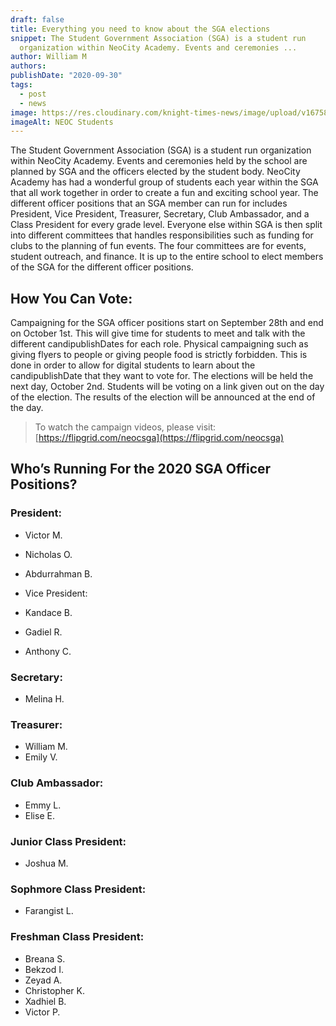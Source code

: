 ```yaml
---
draft: false
title: Everything you need to know about the SGA elections
snippet: The Student Government Association (SGA) is a student run
  organization within NeoCity Academy. Events and ceremonies ...
author: William M
authors:
publishDate: "2020-09-30"
tags:
  - post
  - news
image: https://res.cloudinary.com/knight-times-news/image/upload/v1675891110/sga1_kmeooq.jpg
imageAlt: NEOC Students
---
```


The Student Government Association (SGA) is a student run organization within NeoCity Academy. Events and ceremonies held by the school are planned by SGA and the officers elected by the student body. NeoCity Academy has had a wonderful group of students each year within the SGA that all work together in order to create a fun and exciting school year. The different officer positions that an SGA member can run for includes President, Vice President, Treasurer, Secretary, Club Ambassador, and a Class President for every grade level. Everyone else within SGA is then split into different committees that handles responsibilities such as funding for clubs to the planning of fun events. The four committees are for events, student outreach, and finance. It is up to the entire school to elect members of the SGA for the different officer positions.

## How You Can Vote:

Campaigning for the SGA officer positions start on September 28th and end on October 1st. This will give time for students to meet and talk with the different candipublishDates for each role. Physical campaigning such as giving flyers to people or giving people food is strictly forbidden. This is done in order to allow for digital students to learn about the candipublishDate that they want to vote for. The elections will be held the next day, October 2nd. Students will be voting on a link given out on the day of the election. The results of the election will be announced at the end of the day.

> To watch the campaign videos, please visit: [https://flipgrid.com/neocsga](https://flipgrid.com/neocsga)

## Who’s Running For the 2020 SGA Officer Positions?

### President:

- Victor M.
- Nicholas O.
- Abdurrahman B.
- Vice President:

- Kandace B.
- Gadiel R.
- Anthony C.

### Secretary:

- Melina H.

### Treasurer:

- William M.
- Emily V.

### Club Ambassador:

- Emmy L.
- Elise E.

### Junior Class President:

- Joshua M.

### Sophmore Class President:

- Farangist L.

### Freshman Class President:

- Breana S.
- Bekzod I.
- Zeyad A.
- Christopher K.
- Xadhiel B.
- Victor P.
